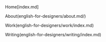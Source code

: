 Home[index.md]

About(english-for-designers/about.md/)

Work(english-for-designers/work/index.md)

Writing(english-for-designers/writing/index.md)
